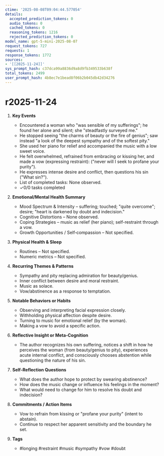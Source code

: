 ```yaml
---
ctime: '2025-08-08T09:04:44.577054'
details:
  accepted_prediction_tokens: 0
  audio_tokens: 0
  cached_tokens: 0
  reasoning_tokens: 1216
  rejected_prediction_tokens: 0
model_name: gpt-5-mini-2025-08-07
request_tokens: 727
requests: 1
response_tokens: 1772
sources:
- '[[2025-11-24]]'
sys_prompt_hash: c37dca99a8836d9a8d9fb349533b638f
total_tokens: 2499
user_prompt_hash: 4b8ec7e1bead8f06b2b045db42d34276
---
```

# r2025-11-24

1. **Key Events**
   * Encountered a woman who "was sensible of my sufferings"; he found her alone and silent; she "steadfastly surveyed me."
   * He stopped seeing "the charms of beauty or the fire of genius"; saw instead "a look of the deepest sympathy and of the softest pity."
   * She used her piano for relief and accompanied the music with a low sweet voice.
   * He felt overwhelmed, refrained from embracing or kissing her, and made a vow (expressing restraint): ("never will I seek to profane your purity").
   * He expresses intense desire and conflict, then questions his sin ("What sin?").
   * List of completed tasks: None observed.
   * ✓0/0 tasks completed

2. **Emotional/Mental Health Summary**
   * Mood Spectrum & Intensity – suffering; touched; "quite overcome"; desire; "heart is darkened by doubt and indecision."
   * Cognitive Distortions – None observed.
   * Coping Strategies – music as relief (her piano); self-restraint through a vow.
   * Growth Opportunities / Self‑compassion – Not specified.

3. **Physical Health & Sleep**
   * Routines – Not specified.
   * Numeric metrics – Not specified.

4. **Recurring Themes & Patterns**
   * Sympathy and pity replacing admiration for beauty/genius.
   * Inner conflict between desire and moral restraint.
   * Music as solace.
   * Vow/abstinence as a response to temptation.

5. **Notable Behaviors or Habits**
   * Observing and interpreting facial expression closely.
   * Withholding physical affection despite desire.
   * Turning to music for emotional relief (by the woman).
   * Making a vow to avoid a specific action.

6. **Reflective Insight or Meta‑Cognition**
   * The author recognizes his own suffering, notices a shift in how he perceives the woman (from beauty/genius to pity), experiences acute internal conflict, and consciously chooses abstention while questioning the nature of his sin.

7. **Self‑Reflection Questions**
   * What does the author hope to protect by swearing abstinence?
   * How does the music change or influence his feelings in the moment?
   * What would need to change for him to resolve his doubt and indecision?

8. **Commitments / Action Items**
   * Vow to refrain from kissing or "profane your purity" (intent to abstain).
   * Continue to respect her apparent sensitivity and the boundary he set.

9. **Tags**
   * #longing #restraint #music #sympathy #vow #doubt